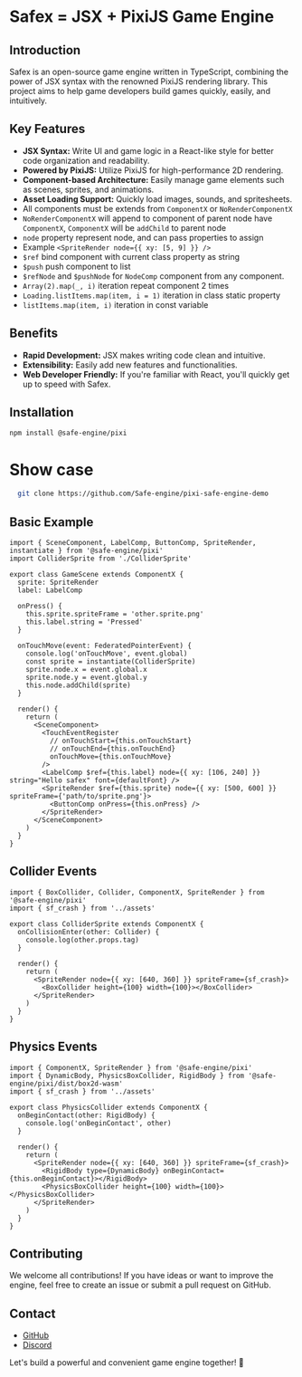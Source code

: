 # Safex = JSX + PixiJS Game Engine

## Introduction

Safex is an open-source game engine written in TypeScript, combining the power of JSX syntax with the renowned PixiJS rendering library. This project aims to help game developers build games quickly, easily, and intuitively.

## Key Features

- **JSX Syntax:** Write UI and game logic in a React-like style for better code organization and readability.
- **Powered by PixiJS:** Utilize PixiJS for high-performance 2D rendering.
- **Component-based Architecture:** Easily manage game elements such as scenes, sprites, and animations.
- **Asset Loading Support:** Quickly load images, sounds, and spritesheets.
- All components must be extends from `ComponentX` or `NoRenderComponentX`
- `NoRenderComponentX` will append to component of parent node have `ComponentX`, `ComponentX` will be `addChild` to parent node
- `node` property represent node, and can pass properties to assign
- Example `<SpriteRender node={{ xy: [5, 9] }} />`
- `$ref` bind component with current class property as string
- `$push` push component to list
- `$refNode` and `$pushNode` for `NodeComp` component from any component.
- `Array(2).map(_, i)` iteration repeat component 2 times
- `Loading.listItems.map(item, i = 1)` iteration in class static property
- `listItems.map(item, i)` iteration in const variable

## Benefits

- **Rapid Development:** JSX makes writing code clean and intuitive.
- **Extensibility:** Easily add new features and functionalities.
- **Web Developer Friendly:** If you're familiar with React, you'll quickly get up to speed with Safex.

## Installation

```sh
npm install @safe-engine/pixi
```

# Show case

```sh
  git clone https://github.com/Safe-engine/pixi-safe-engine-demo
```

## Basic Example

```tsx GameScene.tsx
import { SceneComponent, LabelComp, ButtonComp, SpriteRender, instantiate } from '@safe-engine/pixi'
import ColliderSprite from './ColliderSprite'

export class GameScene extends ComponentX {
  sprite: SpriteRender
  label: LabelComp

  onPress() {
    this.sprite.spriteFrame = 'other.sprite.png'
    this.label.string = 'Pressed'
  }

  onTouchMove(event: FederatedPointerEvent) {
    console.log('onTouchMove', event.global)
    const sprite = instantiate(ColliderSprite)
    sprite.node.x = event.global.x
    sprite.node.y = event.global.y
    this.node.addChild(sprite)
  }

  render() {
    return (
      <SceneComponent>
        <TouchEventRegister
          // onTouchStart={this.onTouchStart}
          // onTouchEnd={this.onTouchEnd}
          onTouchMove={this.onTouchMove}
        />
        <LabelComp $ref={this.label} node={{ xy: [106, 240] }} string="Hello safex" font={defaultFont} />
        <SpriteRender $ref={this.sprite} node={{ xy: [500, 600] }} spriteFrame={'path/to/sprite.png'}>
          <ButtonComp onPress={this.onPress} />
        </SpriteRender>
      </SceneComponent>
    )
  }
}
```

## Collider Events

```tsx
import { BoxCollider, Collider, ComponentX, SpriteRender } from '@safe-engine/pixi'
import { sf_crash } from '../assets'

export class ColliderSprite extends ComponentX {
  onCollisionEnter(other: Collider) {
    console.log(other.props.tag)
  }

  render() {
    return (
      <SpriteRender node={{ xy: [640, 360] }} spriteFrame={sf_crash}>
        <BoxCollider height={100} width={100}></BoxCollider>
      </SpriteRender>
    )
  }
}
```

## Physics Events

```tsx
import { ComponentX, SpriteRender } from '@safe-engine/pixi'
import { DynamicBody, PhysicsBoxCollider, RigidBody } from '@safe-engine/pixi/dist/box2d-wasm'
import { sf_crash } from '../assets'

export class PhysicsCollider extends ComponentX {
  onBeginContact(other: RigidBody) {
    console.log('onBeginContact', other)
  }

  render() {
    return (
      <SpriteRender node={{ xy: [640, 360] }} spriteFrame={sf_crash}>
        <RigidBody type={DynamicBody} onBeginContact={this.onBeginContact}></RigidBody>
        <PhysicsBoxCollider height={100} width={100}></PhysicsBoxCollider>
      </SpriteRender>
    )
  }
}
```

## Contributing

We welcome all contributions! If you have ideas or want to improve the engine, feel free to create an issue or submit a pull request on GitHub.

## Contact

- [GitHub](https://github.com/Safe-engine/safex-pixi)
- [Discord](https://discord.com/channels/1344214207268388979/1344214208044208140)

Let's build a powerful and convenient game engine together! 🚀
